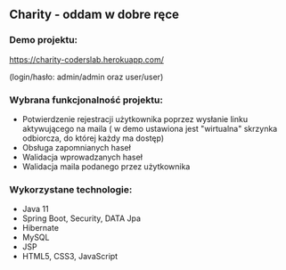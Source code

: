 ## Charity - oddam w dobre ręce

### Demo projektu:
https://charity-coderslab.herokuapp.com/

(login/hasło: admin/admin oraz user/user)

### Wybrana funkcjonalność projektu:
- Potwierdzenie rejestracji użytkownika poprzez wysłanie
linku aktywującego na maila ( w demo ustawiona jest "wirtualna" skrzynka odbiorcza, do której każdy ma dostęp)
- Obsługa zapomnianych haseł
- Walidacja wprowadzanych haseł
- Walidacja maila podanego przez użytkownika

### Wykorzystane technologie:

- Java 11
- Spring Boot, Security, DATA Jpa
- Hibernate
- MySQL
- JSP
- HTML5, CSS3, JavaScript